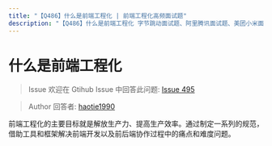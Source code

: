```yaml
---
title: "【Q486】什么是前端工程化 | 前端工程化高频面试题"
description: "【Q486】什么是前端工程化 字节跳动面试题、阿里腾讯面试题、美团小米面试题。"
---
```


# 什么是前端工程化

> Issue
> 欢迎在 Gtihub Issue 中回答此问题: [Issue 495](https://github.com/shfshanyue/Daily-Question/issues/495)

> Author
> 回答者: [haotie1990](https://github.com/haotie1990)

前端工程化的主要目标就是解放生产力、提高生产效率。通过制定一系列的规范，借助工具和框架解决前端开发以及前后端协作过程中的痛点和难度问题。
